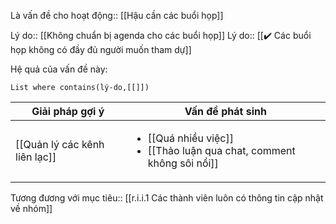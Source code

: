 Là vấn đề cho hoạt động:: [[Hậu cần các buổi họp]]

Lý do:: [[Không chuẩn bị agenda cho các buổi họp]]
Lý do:: [[✔️ Các buổi họp không có đầy đủ người muốn tham dự]]

Hệ quả của vấn đề này:
```dataview
List where contains(lý-do,[[]])
```

| Giải pháp gợi ý                                                            | Vấn đề phát sinh                                                                                             |
| -------------------------------------------------------------------------- | ------------------------------------------------------------------------------------------------------------ |
| [[Quản lý các kênh liên lạc]]                            | <ul><li>[[Quá nhiều việc]]</li><li> [[Thảo luận qua chat, comment không sôi nổi]]</li></ul>                  |
Tương đương với mục tiêu:: [[r.i.i.1 Các thành viên luôn có thông tin cập nhật về nhóm]] 